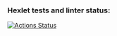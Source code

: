 ### Hexlet tests and linter status:
[![Actions Status](https://github.com/hexlet-net/frontend-project-44/actions/workflows/hexlet-check.yml/badge.svg)](https://github.com/hexlet-net/frontend-project-44/actions)